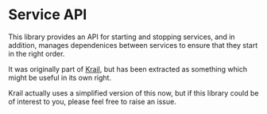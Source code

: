 # Service API

This library provides an API for starting and stopping services, and in addition, manages dependenices between services to ensure that they start in the right order.

It was originally part of [Krail](https://github.com/KrailOrg/krail/), but has been extracted as something which might be useful in its own right.

Krail actually uses a simplified version of this now, but if this library could be of interest to you, please feel free to raise an issue.



 